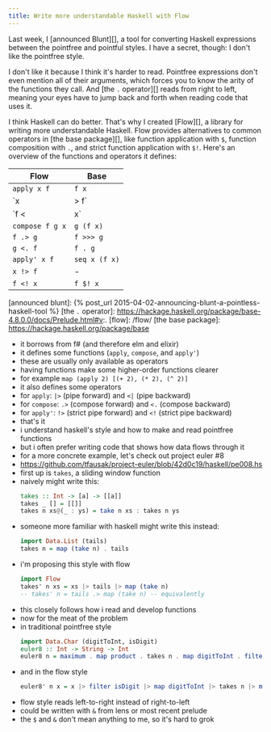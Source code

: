 ```yaml
---
title: Write more understandable Haskell with Flow
---
```


Last week, I [announced Blunt][],
a tool for converting Haskell expressions between the pointfree and pointful styles.
I have a secret, though:
I don't like the pointfree style.

I don't like it because I think it's harder to read.
Pointfree expressions don't even mention all of their arguments,
which forces you to know the arity of the functions they call.
And [the `.` operator][] reads from right to left,
meaning your eyes have to jump back and forth when reading code that uses it.

I think Haskell can do better.
That's why I created [Flow][],
a library for writing more understandable Haskell.
Flow provides alternatives to common operators in [the base package][],
like function application with `$`, function composition with `.`, and strict function application with `$!`.
Here's an overview of the functions and operators it defines:

Flow            | Base
--------------- | -------------
`apply x f`     | `f x`
`x |> f`        | `x & f`
`f <| x`        | `f $ x`
`compose f g x` | `g (f x)`
`f .> g`        | `f >>> g`
`g <. f`        | `f . g`
`apply' x f`    | `seq x (f x)`
`x !> f`        | -
`f <! x`        | `f $! x`

[announced blunt]: {% post_url 2015-04-02-announcing-blunt-a-pointless-haskell-tool %}
[the `.` operator]: https://hackage.haskell.org/package/base-4.8.0.0/docs/Prelude.html#v:.
[flow]: /flow/
[the base package]: https://hackage.haskell.org/package/base

- it borrows from f# (and therefore elm and elixir)
- it defines some functions (`apply`, `compose`, and `apply'`)
- these are usually only available as operators
- having functions make some higher-order functions clearer
- for example `map (apply 2) [(+ 2), (* 2), (^ 2)]`
- it also defines some operators
- for `apply`: `|>` (pipe forward) and `<|` (pipe backward)
- for `compose`: `.>` (compose forward) and `<.` (compose backward)
- for `apply'`: `!>` (strict pipe forward) and `<!` (strict pipe backward)
- that's it
- i understand haskell's style and how to make and read pointfree functions
- but i often prefer writing code that shows how data flows through it
- for a more concrete example, let's check out project euler #8
- <https://github.com/tfausak/project-euler/blob/42d0c19/haskell/pe008.hs>
- first up is `takes`, a sliding window function
- naively might write this:
  ``` hs
  takes :: Int -> [a] -> [[a]]
  takes _ [] = [[]]
  takes n xs@(_ : ys) = take n xs : takes n ys
  ```
- someone more familiar with haskell might write this instead:
  ``` hs
  import Data.List (tails)
  takes n = map (take n) . tails
  ```
- i'm proposing this style with flow
  ``` hs
  import Flow
  takes' n xs = xs |> tails |> map (take n)
  -- takes' n = tails .> map (take n) -- equivalently
  ```
- this closely follows how i read and develop functions
- now for the meat of the problem
- in traditional pointfree style
  ``` hs
  import Data.Char (digitToInt, isDigit)
  euler8 :: Int -> String -> Int
  euler8 n = maximum . map product . takes n . map digitToInt . filter isDigit
  ```
- and in the flow style
  ``` hs
  euler8' n x = x |> filter isDigit |> map digitToInt |> takes n |> map product |> maximum
  ```
- flow style reads left-to-right instead of right-to-left
- could be written with `&` from lens or most recent prelude
- the `$` and `&` don't mean anything to me, so it's hard to grok
